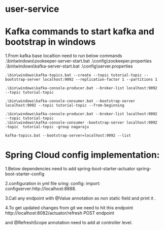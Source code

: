 # user-service
# Kafka commands to start kafka and bootstrap in windows
1.From kafka base localtion need to run below commands
    .\bin\windows\zookeeper-server-start.bat .\config\zookeeper.properties
    .\bin\windows\kafka-server-start.bat .\config\server.properties
    
    .\bin\windows\kafka-topics.bat --create --topic tutorial-topic --bootstrap-server localhost:9092 --replication-factor 1 --partitions 1
    
    .\bin\windows\kafka-console-producer.bat --broker-list localhost:9092 --topic tutorial-topic
    
    .\bin\windows\kafka-console-consumer.bat --bootstrap-server localhost:9092 --topic tutorial-topic --from-beginning
    
    .\bin\windows\kafka-console-producer.bat --broker-list localhost:9092 --topic tutorial-topic
    .\bin\windows\kafka-console-consumer -bootstrap-server localhost:9092 -topic  tutorial-topic -group nagaraju
    
    kafka-topics.bat --bootstrap-server=localhost:9092 --list


# Spring Cloud config implementation:
1.Below dependencies need to add
    spring-boot-starter-actuator
    spring-boot-starter-config

2.configuration in yml file
  sring:
    config:
        import: configserver:http://localhost:8888.

3.Call any endpoint with @Value annotation as non static field and print it .

4.To get updated changes from git we need to hit this endpoint 
    http://localhost:8082/actuator/refresh POST endpoint 

and @RefreshScope annotation need to add at controller level.


